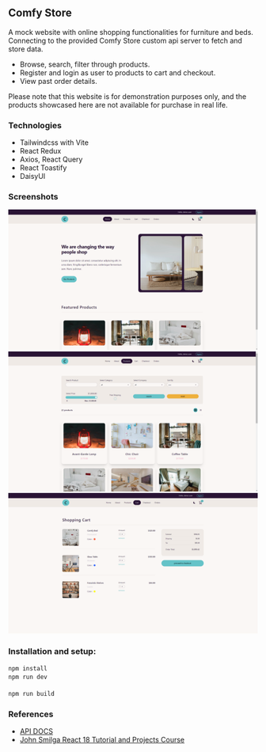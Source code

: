 ## Comfy Store

A mock website with online shopping functionalities for furniture and beds. Connecting to the provided Comfy Store custom api server to fetch and store data.

- Browse, search, filter through products.
- Register and login as user to products to cart and checkout.
- View past order details.

Please note that this website is for demonstration purposes only, and the products showcased here are not available for purchase in real life.

### Technologies

- Tailwindcss with Vite
- React Redux
- Axios, React Query
- React Toastify
- DaisyUI

### Screenshots

![Home](/src/assets/comfy.png)
![Products](/src/assets/products.png)
![Cart](/src/assets/cart.png)

### Installation and setup:

```sh
npm install
npm run dev

npm run build
```

### References

- [API DOCS](https://documenter.getpostman.com/view/18152321/2s9Xy5KpTi)
- [John Smilga React 18 Tutorial and Projects Course ](https://www.udemy.com/course/react-tutorial-and-projects-course/?couponCode=ST22FS22724)
